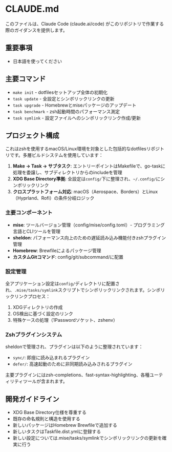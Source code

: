 # CLAUDE.md

このファイルは、Claude Code (claude.ai/code) がこのリポジトリで作業する際のガイダンスを提供します。

## 重要事項

- 日本語を使ってください

## 主要コマンド

- `make init` - dotfilesセットアップ全体の初期化
- `task update` - 全設定とシンボリックリンクの更新
- `task upgrade` - Homebrewとmiseパッケージのアップデート
- `task benchmark` - zsh起動時間のパフォーマンス測定
- `task symlink` - 設定ファイルへのシンボリックリンク作成/更新

## プロジェクト構成

これはzshを使用するmacOS/Linux環境を対象とした包括的なdotfilesリポジトリです。多層ビルドシステムを使用しています：

1. **Make → Task → サブタスク**: エントリーポイントはMakefileで、go-taskに処理を委譲し、サブディレクトリからのincludeを管理
2. **XDG Base Directory準拠**: 全設定は`config/`下に整理され、`~/.config/`にシンボリックリンク
3. **クロスプラットフォーム対応**: macOS（Aerospace、Borders）とLinux（Hyprland、Rofi）の条件分岐ロジック

### 主要コンポーネント

- **mise**: ツールバージョン管理（config/mise/config.toml）- プログラミング言語とCLIツールを管理
- **sheldon**: パフォーマンス向上のための遅延読み込み機能付きzshプラグイン管理
- **Homebrew**: Brewfileによるパッケージ管理
- **カスタムGitコマンド**: config/git/subcommand/に配置

### 設定管理

全アプリケーション設定は`config/`ディレクトリに配置され、`.mise/tasks/symlink`スクリプトでシンボリックリンクされます。シンボリックリンクプロセス：
1. XDGディレクトリの作成
2. OS検出に基づく設定のリンク
3. 特殊ケースの処理（1Passwordソケット、zshenv）

### Zshプラグインシステム

sheldonで管理され、プラグインは以下のように整理されています：
- `sync/`: 即座に読み込まれるプラグイン  
- `defer/`: 高速起動のために非同期読み込みされるプラグイン

主要プラグインにはzsh-completions、fast-syntax-highlighting、各種ユーティリティツールが含まれます。

## 開発ガイドライン

- XDG Base Directory仕様を尊重する
- 既存の命名規則と構造を使用する
- 新しいパッケージはHomebrew Brewfileで追加する
- 新しいタスクはTaskfile.dist.ymlに登録する
- 新しい設定については.mise/tasks/symlinkでシンボリックリンクの更新を確実に行う
